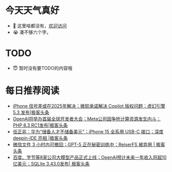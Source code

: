 # 今天天气真好
- 👋 这里啥都没有，[欢迎访问](https://zhangfeng-ola.github.io/)
- 😭 凑不够六个字。
<!---
- 👀 I’m interested in ...
- 🌱 I’m currently learning ...
- 💞️ I’m looking to collaborate on ...
- 📫 How to reach me ...
- 😇 I'm doing something ...

--->

# TODO 
- 😇 暂时没有要TODO的内容哦

<!---
zhangfeng-ola/zhangfeng-ola is a ✨ special ✨ repository because its `README.md` (this file) appears on your GitHub profile.
You can click the Preview link to take a look at your changes.
--->

# 每日推荐阅读
<!-- BLOG-POST-LIST:START -->
- [iPhone 信号差或在2025年解决；微软承诺解决 Copilot 版权问题；虚幻引擎 5.3 发布|极客头条](https://blog.csdn.net/weixin_39786569/article/details/132753731)
- [OpenAI将举办首届全球开发者大会；Meta公司因争抢计算资源发生内斗；PHP 8.3 RC1发布|极客头条](https://blog.csdn.net/weixin_39786569/article/details/132731224)
- [任正非：华为“储备人才不储备美元”；​iPhone 15 全系用 USB-C 接口；深度 deepin-IDE 亮相 |极客头条](https://blog.csdn.net/weixin_39786569/article/details/132685340)
- [微信文件 3 小时内可撤回；GPT-5 正在秘密训练中；ReiserFS 被弃用 | 极客头条](https://blog.csdn.net/weixin_39786569/article/details/132662617)
- [百度、字节等8家公司大模型产品正式上线；OpenAI预计未来一年收入将超10亿美元；SQLite 3.43.0发布| 极客头条](https://blog.csdn.net/weixin_39786569/article/details/132596360)
<!-- BLOG-POST-LIST:END -->
